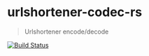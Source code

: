 urlshortener-codec-rs
====
> Urlshortener encode/decode

[![Build Status](https://travis-ci.org/sajuthankappan/urlshortener-codec-rs.svg)](https://travis-ci.org/sajuthankappan/urlshortener-codec-rs)

